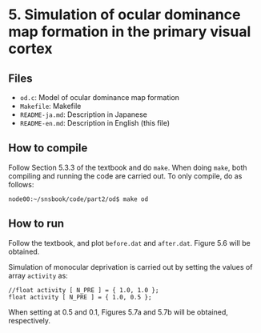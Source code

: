 # 5. Simulation of ocular dominance map formation in the primary visual cortex

## Files
- `od.c`: Model of ocular dominance map formation
- `Makefile`: Makefile
- `README-ja.md`: Description in Japanese
- `README-en.md`: Description in English (this file)

## How to compile
Follow Section 5.3.3 of the textbook and do `make`. When doing `make`, both compiling and running the code
are carried out. To only compile, do as follows:
```
node00:~/snsbook/code/part2/od$ make od
```

## How to run
Follow the textbook, and plot `before.dat` and `after.dat`. Figure 5.6 will be obtained.

Simulation of monocular deprivation is carried out by setting the values of array `activity` as:
```
//float activity [ N_PRE ] = { 1.0, 1.0 };
float activity [ N_PRE ] = { 1.0, 0.5 };
```
When setting at 0.5 and 0.1, Figures 5.7a and 5.7b will be obtained, respectively.
